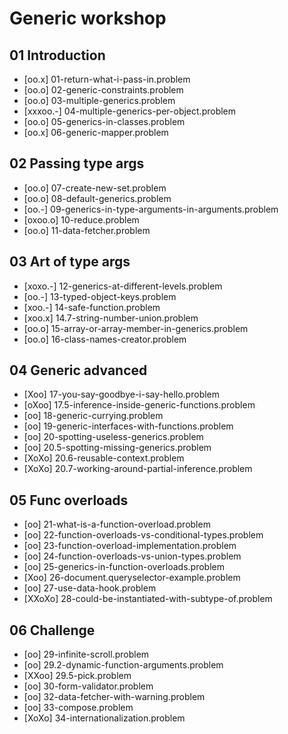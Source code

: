# Generic workshop

## 01 Introduction
- [oo.x] 01-return-what-i-pass-in.problem
- [oo.o] 02-generic-constraints.problem
- [oo.o] 03-multiple-generics.problem
- [xxxoo.-] 04-multiple-generics-per-object.problem
- [oo.o] 05-generics-in-classes.problem
- [oo.x] 06-generic-mapper.problem

## 02 Passing type args
- [oo.o] 07-create-new-set.problem
- [oo.o] 08-default-generics.problem
- [oo.-] 09-generics-in-type-arguments-in-arguments.problem
- [oxoo.o] 10-reduce.problem
- [oo.o] 11-data-fetcher.problem

## 03 Art of type args
- [xoxo.-] 12-generics-at-different-levels.problem
- [oo.-] 13-typed-object-keys.problem
- [xoo.-] 14-safe-function.problem
- [xoo.x] 14.7-string-number-union.problem
- [oo.o] 15-array-or-array-member-in-generics.problem
- [oo.o] 16-class-names-creator.problem
## 04 Generic advanced
- [Xoo] 17-you-say-goodbye-i-say-hello.problem
- [oXoo] 17.5-inference-inside-generic-functions.problem
- [oo] 18-generic-currying.problem
- [oo] 19-generic-interfaces-with-functions.problem
- [oo] 20-spotting-useless-generics.problem
- [oo] 20.5-spotting-missing-generics.problem
- [XoXo] 20.6-reusable-context.problem
- [XoXo] 20.7-working-around-partial-inference.problem

## 05 Func overloads
- [oo] 21-what-is-a-function-overload.problem
- [oo] 22-function-overloads-vs-conditional-types.problem
- [oo] 23-function-overload-implementation.problem
- [oo] 24-function-overloads-vs-union-types.problem
- [oo] 25-generics-in-function-overloads.problem
- [Xoo] 26-document.queryselector-example.problem
- [oo] 27-use-data-hook.problem
- [XXoXo] 28-could-be-instantiated-with-subtype-of.problem


## 06 Challenge
- [oo] 29-infinite-scroll.problem
- [oo] 29.2-dynamic-function-arguments.problem
- [XXoo] 29.5-pick.problem
- [oo] 30-form-validator.problem
- [oo] 32-data-fetcher-with-warning.problem
- [oo] 33-compose.problem
- [XoXo] 34-internationalization.problem